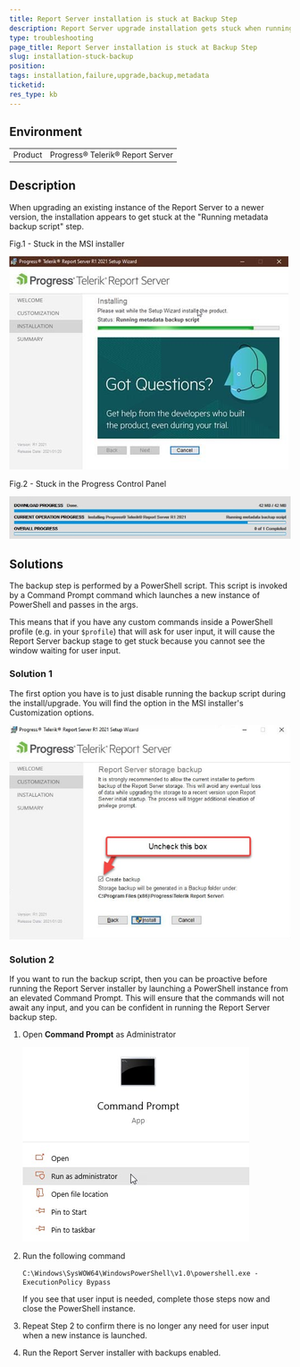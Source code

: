```yaml
---
title: Report Server installation is stuck at Backup Step
description: Report Server upgrade installation gets stuck when running the backup script
type: troubleshooting
page_title: Report Server installation is stuck at Backup Step
slug: installation-stuck-backup
position: 
tags: installation,failure,upgrade,backup,metadata
ticketid: 
res_type: kb
---
```


## Environment
<table>
	<tr>
		<td>Product</td>
		<td>Progress® Telerik® Report Server</td>
	</tr>
</table>

## Description

When upgrading an existing instance of the Report Server to a newer version, the installation appears to get stuck at the "Running metadata backup script" step.

Fig.1 - Stuck in the MSI installer

![MSI Installer](../images/report-server-images/kb/installer_stuck_msi.jpg)

Fig.2 - Stuck in the Progress Control Panel

![Progress Control Panel Installer](../images/report-server-images/kb/installer_stuck_pcp.jpg)

## Solutions

The backup step is performed by a PowerShell script. This script is invoked by a Command Prompt command which launches a new instance of PowerShell and passes in the args.

This means that if you have any custom commands inside a PowerShell profile (e.g. in your `$profile`) that will ask for user input, it will cause the Report Server backup stage to get stuck because you cannot see the window waiting for user input.

### Solution 1

The first option you have is to just disable running the backup script during the install/upgrade. You will find the option in the MSI installer's Customization options.

![Uncheck Backup](../images/report-server-images/kb/installer_stuck_disable_backup.jpg)

### Solution 2

If you want to run the backup script, then you can be proactive before running the Report Server installer by launching a PowerShell instance from an elevated Command Prompt. This will ensure that the commands will not await any input, and you can be confident in running the Report Server backup step.

1. Open **Command Prompt** as Administrator

    ![Command Prompt](../images/report-server-images/kb/installer_stuck_cmd.jpg)

2. Run the following command

    ```
    C:\Windows\SysWOW64\WindowsPowerShell\v1.0\powershell.exe -ExecutionPolicy Bypass
    ```
    
    If you see that user input is needed, complete those steps now and close the PowerShell instance.

3. Repeat Step 2 to confirm there is no longer any need for user input when a new instance is launched. 
4. Run the Report Server installer with backups enabled.
